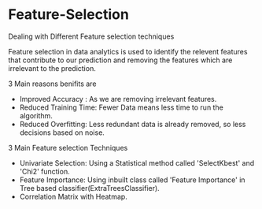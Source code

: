 # Feature-Selection
Dealing with Different Feature selection techniques 

Feature selection in data analytics is used to identify the relevent features that contribute to our prediction and removing the features which are irrelevant to the prediction. 

3 Main reasons benifits are

* Improved Accuracy : As we are removing irrelevant features.
* Reduced Training Time: Fewer Data means less time to run the algorithm.
* Reduced Overfitting: Less redundant data is already removed, so less decisions based on noise.

3 Main Feature selection Techniques

* Univariate Selection: Using a Statistical method called 'SelectKbest' and 'Chi2' function.
* Feature Importance: Using inbuilt class called 'Feature Importance' in Tree based classifier(ExtraTreesClassifier).
* Correlation Matrix with Heatmap.
